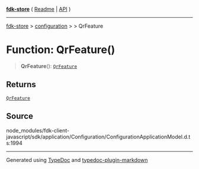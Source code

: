 [**fdk-store**](../../../README.md) ( [Readme](../../../README.md) \| [API](../../../API.md) )

---

[fdk-store](../../../API.md) > [configuration](../../README.md) > [<internal>](../README.md) > QrFeature

# Function: QrFeature()

> **QrFeature**(): [`QrFeature`](../type-aliases/type-alias.QrFeature.md)

## Returns

[`QrFeature`](../type-aliases/type-alias.QrFeature.md)

## Source

node_modules/fdk-client-javascript/sdk/application/Configuration/ConfigurationApplicationModel.d.ts:1994

---

Generated using [TypeDoc](https://typedoc.org/) and [typedoc-plugin-markdown](https://www.npmjs.com/package/typedoc-plugin-markdown)
